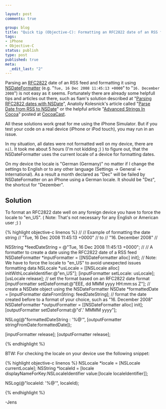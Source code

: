 ```yaml
--- 

layout: post
comments: true

group: blog
title: "Quick tip (Objective-C): Formatting an RFC2822 date of an RSS feed using NSDateFormatter"
tags: 
- iPhone
- Objective-C
status: publish
type: post
published: true
meta: 
  _edit_last: "2"
---
```

Parsing an [RFC2822](http://www.faqs.org/rfcs/rfc2822.html) date of an RSS feed and formatting it using [NSDateFormatter](http://developer.apple.com/DOCUMENTATION/Cocoa/Reference/Foundation/Classes/NSDateFormatter_Class/index.html) (e.g. "`Tue, 16 Dec 2008 11:45:13 +0000`" to "`16. December 2008`") is not easy as it seems. Fortunately there are already some helpfull tips and articles out there, such as fiam's solution described at  "[Parsing RFC2822 dates with NSDate](http://fi.am/entry/parsing-rfc2822-dates-with-nsdate/)", Anatoliy Kolesnick's article called "[Parse Date from RSS to NSDate](http://blog.t-l-k.com/i-phone/2008/parse-date-from-rss)" or the helpful article "[Advanced Strings In Cocoa](http://cocoacast.com/?q=node/87)" posted at [CocoaCast](http://cocoacast.com/).

All these solutions work great for me using the iPhone Simulator. But if you test your code on a real device (iPhone or iPod touch), you may run in an issue.

<!--more-->

In my situation, all dates were not formatted well on my device, there are `nil`. It took me about 5 hours (I'm not kidding ;) ) to figure out, that the NSDateFormatter uses the current locale of a device for formatting dates.

On my device the locale is "German (Germany)" no matter if I change the settings to English or to any other language (Settings -> General -> International). As a result a month declared as "Dec" will be failed by NSDateFormatter on an iPhone using a German locale. It should be "Dez", the shortcut for "Dezember".

## Solution

To format an RFC2822 date well on any foreign device you have to force the locale to "en_US". ( Note: That's not necessary for any English or American user ;) )

{% highlight objective-c linenos %}
//
// Example of formatting the date string
// "Tue, 16 Dec 2008 11:45:13 +0000"
// to
// "16. December 2008"
//

NSString *feedDateString = @"Tue, 16 Dec 2008 11:45:13 +0000";
//
// A formatter to create a date using the RFC2822 date of a RSS feed
NSDateFormatter *inputFormatter = [[NSDateFormatter alloc] init];
// Note: We have to force the locale to "en_US" to avoid unexpected issues formatting data
NSLocale *usLocale = [[NSLocale alloc] initWithLocaleIdentifier:@"en_US"];
[inputFormatter setLocale: usLocale];
[usLocale release];
// set the format based on an RFC2822 date format
[inputFormatter setDateFormat:@"EEE, dd MMM yyyy HH:mm:ss Z"];
// create a NSDate object using the NSDateFormatter
NSDate *formattedDate = [inputFormatter dateFromString: feedDateString];
// format the date created before to a format of your choice, such as "16. December 2008"
NSDateFormatter *outputFormatter = [[NSDateFormatter alloc] init];
[outputFormatter setDateFormat:@"d'.' MMMM yyyy"];

NSLog(@"formattedDateString : '%@'", [outputFormatter stringFromDate:formattedDate]);

[inputFormatter release];
[outputFormatter release];

{% endhighlight %}


BTW: For checking the locale on your device use the following snippet:

{% highlight objective-c linenos %}
NSLocale *locale = [NSLocale currentLocale];
NSString *localeId = [locale displayNameForKey:NSLocaleIdentifier
								value:[locale localeIdentifier]];

NSLog(@"localeId: '%@'", localeId);

{% endhighlight %}

-Jens
